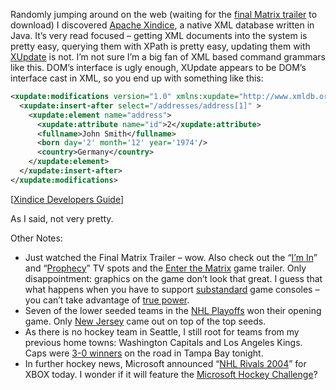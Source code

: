 Randomly jumping around on the web (waiting for the [final Matrix
trailer](http://whatisthematrix.warnerbros.com/rl_cmp/trailer_final_frames.html)
to download) I discovered [Apache
Xindice](http://xml.apache.org/xindice/), a native XML database written
in Java. It’s very read focused – getting XML documents into the system
is pretty easy, querying them with XPath is pretty easy, updating them
with
[XUpdate](http://xml.apache.org/xindice/guide-developer.html#N1025F) is
not. I’m not sure I’m a big fan of XML based command grammars like this.
DOM’s interface is ugly enough, XUpdate appears to be DOM’s interface
cast in XML, so you end up with something like this:

````xml
<xupdate:modifications version="1.0" xmlns:xupdate="http://www.xmldb.org/xupdate">
  <xupdate:insert-after select="/addresses/address[1]" >
    <xupdate:element name="address">
      <xupdate:attribute name="id">2</xupdate:attribute>
      <fullname>John Smith</fullname>
      <born day='2' month='12' year='1974'/>
      <country>Germany</country>
    </xupdate:element>
  </xupdate:insert-after>
</xupdate:modifications>
````
[[Xindice Developers Guide](http://xml.apache.org/xindice/guide-developer.html#N1025F)]

As I said, not very pretty.

Other Notes:

-   Just watched the Final Matrix Trailer – wow. Also check out the
    “[I’m
    In](http://whatisthematrix.warnerbros.com/rl_cmp/tv_spot_im_in_frames.html)”
    and
    “[Prophecy](http://whatisthematrix.warnerbros.com/rl_cmp/tv_spot_prophecy_frames.html)”
    TV spots and the [Enter the
    Matrix](http://www.enterthematrixgame.com/html/trailer_index.html)
    game trailer. Only disappointment: graphics on the game don’t look
    that great. I guess that what happens when you have to support
    [sub](http://www.nintendogamecube.com/home.jsp)[standard](http://www.playstation.com/)
    game consoles – you can’t take advantage of [true
    power](http://www.xbox.com/).
-   Seven of the lower seeded teams in the [NHL
    Playoffs](http://sports.espn.go.com/nhl/playoffs2003/index) won
    their opening game. Only [New
    Jersey](http://sports.espn.go.com/nhl/playoffs2003/series?series=bosnjd)
    came out on top of the top seeds.
-   As there is no hockey team in Seattle, I still root for teams from
    my previous home towns: Washington Capitals and Los Angeles Kings.
    Caps were [3-0
    winners](http://sports.espn.go.com/nhl/recap?gameId=230410020) on
    the road in Tampa Bay tonight.
-   In further hockey news, Microsoft announced “[NHL Rivals
    2004](http://www.teamxbox.com/news.php?id=4271)” for XBOX today. I
    wonder if it will feature the [Microsoft Hockey
    Challenge](http://www.mshockeychallenge.com)?
